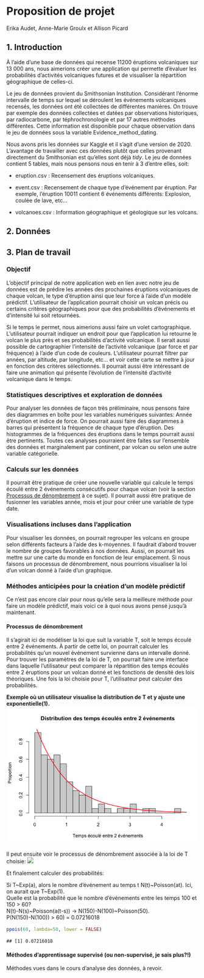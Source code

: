 Proposition de projet
================
Erika Audet, Anne-Marie Groulx et Allison Picard

## 1. Introduction

À l’aide d’une base de données qui recense 11200 éruptions volcaniques
sur 13 000 ans, nous aimerions créer une application qui permette
d’évaluer les probabilités d’activités volcaniques futures et de
visualiser la répartition géographique de celles-ci.

Le jeu de données provient du Smithsonian Institution. Considérant
l’énorme intervalle de temps sur lequel se déroulent les événements
volcaniques recensés, les données ont été collectées de différentes
manières. On trouve par exemple des données collectées et datées par
observations historiques, par radiocarbone, par téphrochronologie et par
17 autres méthodes différentes. Cette information est disponible pour
chaque observation dans le jeu de données sous la variable
Evidence_method_dating.

Nous avons pris les données sur Kaggle et il s’agit d’une version de
2020. L’avantage de travailler avec ces données plutôt que celles
provenant directement du Smithsonian est qu’elles sont déjà *tidy*. Le
jeu de données contient 5 tables, mais nous pensons nous en tenir à 3
d’entre elles, soit:

- eruption.csv : Recensement des éruptions volcaniques.

- event.csv : Recensement de chaque type d’événement par éruption. Par
  exemple, l’éruption 10011 contient 6 événements différents: Explosion,
  coulée de lave, etc…

- volcanoes.csv : Information géographique et géologique sur les
  volcans.

## 2. Données

## 3. Plan de travail

### Objectif

L’objectif principal de notre application web en lien avec notre jeu de
données est de prédire les années des prochaines éruptions volcaniques
de chaque volcan, le type d’éruption ainsi que leur force à l’aide d’un
modèle prédictif. L’utilisateur de l’application pourrait choisir un
volcan précis ou certains critères géographiques pour que des
probabilités d’événements et d’intensité lui soit retournées.

Si le temps le permet, nous aimerions aussi faire un volet
cartographique. L’utilisateur pourrait indiquer un endroit pour que
l’application lui retourne le volcan le plus près et ses probabilités
d’activité volcanique. Il serait aussi possible de cartographier
l’intensité de l’activité volcanique (par force et par fréquence) à
l’aide d’un code de couleurs. L’utilisateur pourrait filtrer par années,
par altitude, par longitude, etc… et voir cette carte se mettre à jour
en fonction des critères sélectionnés. Il pourrait aussi être
intéressant de faire une animation qui présente l’évolution de
l’intensité d’activité volcanique dans le temps.

### Statistiques descriptives et exploration de données

Pour analyser les données de façon très préliminaire, nous pensons faire
des diagrammes en boîte pour les variables numériques suivantes: Année
d’éruption et indice de force. On pourrait aussi faire des diagrammes à
barres qui présentent la fréquence de chaque type d’éruption. Des
histogrammes de la fréquences des éruptions dans le temps pourrait aussi
être pertinents. Toutes ces analyses pourraient être faites sur
l’ensemble des données et marginalement par continent, par volcan ou
selon une autre variable catégorielle.

### Calculs sur les données

Il pourrait être pratique de créer une nouvelle variable qui calcule le
temps écoulé entre 2 événements consécutifs pour chaque volcan (voir la
section [Processus de dénombrement](#processus-de-dénombrement) à ce
sujet). Il pourrait aussi être pratique de fusionner les variables
année, mois et jour pour créer une variable de type date.

### Visualisations incluses dans l’application

Pour visualiser les données, on pourrait regrouper les volcans en groupe
selon différents facteurs à l’aide des k-moyennes. Il faudrait d’abord
trouver le nombre de groupes favorables à nos données. Aussi, on
pourrait les mettre sur une carte du monde en fonction de leur
emplacement. Si nous faisons un processus de dénombrement, nous
pourrions visualiser la loi d’un volcan donné à l’aide d’un graphique.

### Méthodes anticipées pour la création d’un modèle prédictif

Ce n’est pas encore clair pour nous qu’elle sera la meilleure méthode
pour faire un modèle prédictif, mais voici ce à quoi nous avons pensé
jusqu’à maintenant.

#### Processus de dénombrement

Il s’agirait ici de modéliser la loi que suit la variable T, soit le
temps écoulé entre 2 événements. À partir de cette loi, on pourrait
calculer les probabilités qu’un nouvel événement survienne dans un
intervalle donné. Pour trouver les paramètres de la loi de T, on
pourrait faire une interface dans laquelle l’utilisateur peut comparer
la répartition des temps écoulés entre 2 éruptions pour un volcan donné
et les fonctions de densité des lois théoriques. Une fois la loi choisie
pour T, l’utilisateur peut calculer des probabilités.

**Exemple où un utilisateur visualise la distribution de T et y ajuste
une exponentielle(1).**
![](proposal_files/figure-gfm/loi%20T-1.png)<!-- -->

Il peut ensuite voir le processus de dénombrement associée à la loi de T
choisie:
![](proposal_files/figure-gfm/processus%20dénombrement-1.png)<!-- -->

Et finalement calculer des probabilités:

Si T~Exp(a), alors le nombre d’événement au temps t N(t)~Poisson(at).
Ici, on aurait que T~Exp(1).  
Quelle est la probabilité que le nombre d’événements entre les temps 100
et 150 \> 60?  
N(t)-N(s)~Poisson(a(t-s)) -\> N(150)-N(100)~Poisson(50).  
P(N(150)-N(100)) \> 60) = 0.07216018  

``` r
ppois(60, lambda=50, lower = FALSE)
```

    ## [1] 0.07216018

#### Méthodes d’apprentissage supervisé (ou non-supervisé, je sais plus?!)

Méthodes vues dans le cours d’analyse des données, à revoir.
